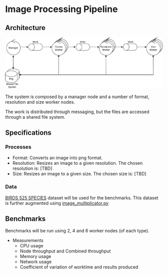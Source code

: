 # Image Processing Pipeline

## Architecture

![robustness](img/ip_robustness.png)

The system is composed by a manager node and a number of format, resolution and size worker nodes.

The work is distributed through messaging, but the files are accessed through a shared file system.

## Specifications

### Processes

- Format: Converts an image into png format.
- Resolution: Resizes an image to a given resolution. The chosen resolution is: [TBD]
- Size: Resizes an image to a given size. The chosen size is: [TBD]

### Data

[BIRDS 525 SPECIES](https://www.kaggle.com/datasets/gpiosenka/100-bird-species) dataset will be used for the benchmarks.
This dataset is further augmented using [image_multiplicator.py](https://github.com/tpf-concurrent-benchmarks/various/blob/main/image_processing/image_multiplicator.py)

## Benchmarks

Benchmarks will be run using 2, 4 and 6 worker nodes (of each type).

- Measurements
  - CPU usage
  - Node throughput and Combined throughput
  - Memory usage
  - Network usage
  - Coefficient of variation of worktime and results produced
